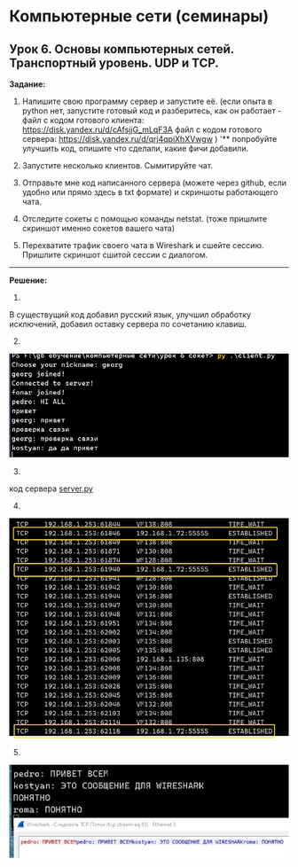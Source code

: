 # Компьютерные сети (семинары)
## Урок 6. Основы компьютерных сетей. Транспортный уровень. UDP и TCP.


__Задание:__


1. Напишите свою программу сервер и запустите её. (если опыта в python нет, запустите готовый код и разберитесь, как он работает - файл с кодом готового клиента: https://disk.yandex.ru/d/cAfsjjG_mLqF3A файл с кодом готового сервера: https://disk.yandex.ru/d/qrj4qpiXhXVwgw )
'** попробуйте улучшить код, опишите что сделали, какие фичи добавили.

2. Запустите несколько клиентов. Сымитируйте чат.
   
3. Отправьте мне код написанного сервера (можете через github, если удобно или прямо здесь в txt формате) и скриншоты работающего чата.
   
4. Отследите сокеты с помощью команды netstat. (тоже пришлите скриншот именно сокетов вашего чата)
   
5. Перехватите трафик своего чата в Wireshark и cшейте сессию. Пришлите скриншот сшитой сессии с диалогом.

---
__Решение:__

1.

В существущий код добавил русский язык, улучшил обработку исключений, добавил оставку сервера по сочетанию клавиш.

2.

![chat](chat.png) 

3.

код сервера [server.py](server.py)

4.

![netstat](netstat.png) 

5.

![wireshark](wireshark.png)
